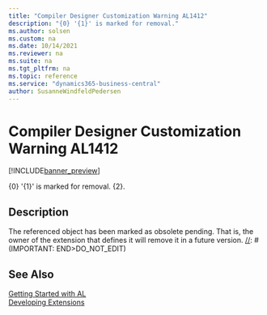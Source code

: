 ```yaml
---
title: "Compiler Designer Customization Warning AL1412"
description: "{0} '{1}' is marked for removal."
ms.author: solsen
ms.custom: na
ms.date: 10/14/2021
ms.reviewer: na
ms.suite: na
ms.tgt_pltfrm: na
ms.topic: reference
ms.service: "dynamics365-business-central"
author: SusanneWindfeldPedersen
---
```

[//]: # (START>DO_NOT_EDIT)
[//]: # (IMPORTANT:Do not edit any of the content between here and the END>DO_NOT_EDIT.)
[//]: # (Any modifications should be made in the .xml files in the ModernDev repo.)
# Compiler Designer Customization Warning AL1412

[!INCLUDE[banner_preview](../includes/banner_preview.md)]

{0} '{1}' is marked for removal. {2}.

## Description
The referenced object has been marked as obsolete pending. That is, the owner of the extension that defines it will remove it in a future version.
[//]: # (IMPORTANT: END>DO_NOT_EDIT)
## See Also  
[Getting Started with AL](../devenv-get-started.md)  
[Developing Extensions](../devenv-dev-overview.md)  